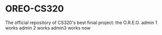# OREO-CS320
The official repository of CS320's best finial project: the O.R.E.O.
admin 1 works
admin 2 works
admin3 works now

